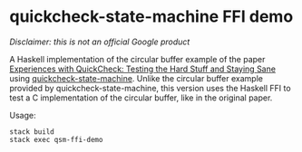 # quickcheck-state-machine FFI demo

*Disclaimer: this is not an official Google product*

A Haskell implementation of the circular buffer example of the paper
[Experiences with QuickCheck: Testing the Hard Stuff and Staying
Sane](https://www.cs.tufts.edu/~nr/cs257/archive/john-hughes/quviq-testing.pdf)
using
[quickcheck-state-machine](http://hackage.haskell.org/package/quickcheck-state-machine).
Unlike the circular buffer example provided by quickcheck-state-machine, this
version uses the Haskell FFI to test a C implementation of the circular buffer,
like in the original paper.

Usage:

```
stack build
stack exec qsm-ffi-demo
```
